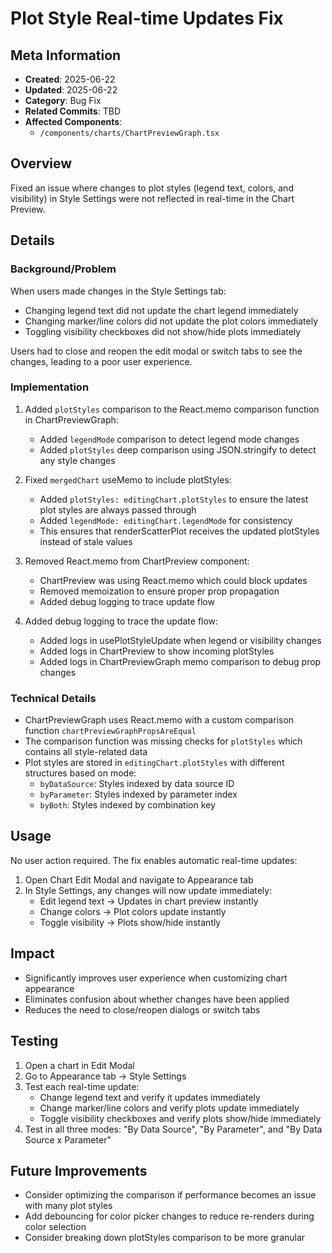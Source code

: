# Plot Style Real-time Updates Fix

## Meta Information
- **Created**: 2025-06-22
- **Updated**: 2025-06-22
- **Category**: Bug Fix
- **Related Commits**: TBD
- **Affected Components**: 
  - `/components/charts/ChartPreviewGraph.tsx`

## Overview
Fixed an issue where changes to plot styles (legend text, colors, and visibility) in Style Settings were not reflected in real-time in the Chart Preview.

## Details
### Background/Problem
When users made changes in the Style Settings tab:
- Changing legend text did not update the chart legend immediately
- Changing marker/line colors did not update the plot colors immediately
- Toggling visibility checkboxes did not show/hide plots immediately

Users had to close and reopen the edit modal or switch tabs to see the changes, leading to a poor user experience.

### Implementation
1. Added `plotStyles` comparison to the React.memo comparison function in ChartPreviewGraph:
   - Added `legendMode` comparison to detect legend mode changes
   - Added `plotStyles` deep comparison using JSON.stringify to detect any style changes

2. Fixed `mergedChart` useMemo to include plotStyles:
   - Added `plotStyles: editingChart.plotStyles` to ensure the latest plot styles are always passed through
   - Added `legendMode: editingChart.legendMode` for consistency
   - This ensures that renderScatterPlot receives the updated plotStyles instead of stale values

3. Removed React.memo from ChartPreview component:
   - ChartPreview was using React.memo which could block updates
   - Removed memoization to ensure proper prop propagation
   - Added debug logging to trace update flow

4. Added debug logging to trace the update flow:
   - Added logs in usePlotStyleUpdate when legend or visibility changes
   - Added logs in ChartPreview to show incoming plotStyles
   - Added logs in ChartPreviewGraph memo comparison to debug prop changes

### Technical Details
- ChartPreviewGraph uses React.memo with a custom comparison function `chartPreviewGraphPropsAreEqual`
- The comparison function was missing checks for `plotStyles` which contains all style-related data
- Plot styles are stored in `editingChart.plotStyles` with different structures based on mode:
  - `byDataSource`: Styles indexed by data source ID
  - `byParameter`: Styles indexed by parameter index
  - `byBoth`: Styles indexed by combination key

## Usage
No user action required. The fix enables automatic real-time updates:
1. Open Chart Edit Modal and navigate to Appearance tab
2. In Style Settings, any changes will now update immediately:
   - Edit legend text → Updates in chart preview instantly
   - Change colors → Plot colors update instantly
   - Toggle visibility → Plots show/hide instantly

## Impact
- Significantly improves user experience when customizing chart appearance
- Eliminates confusion about whether changes have been applied
- Reduces the need to close/reopen dialogs or switch tabs

## Testing
1. Open a chart in Edit Modal
2. Go to Appearance tab → Style Settings
3. Test each real-time update:
   - Change legend text and verify it updates immediately
   - Change marker/line colors and verify plots update immediately
   - Toggle visibility checkboxes and verify plots show/hide immediately
4. Test in all three modes: "By Data Source", "By Parameter", and "By Data Source x Parameter"

## Future Improvements
- Consider optimizing the comparison if performance becomes an issue with many plot styles
- Add debouncing for color picker changes to reduce re-renders during color selection
- Consider breaking down plotStyles comparison to be more granular